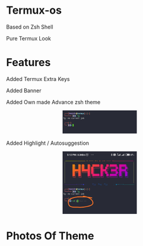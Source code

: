 # Termux-os

Based on Zsh Shell

Pure Termux Look

# Features

Added Termux Extra Keys

Added Banner 

Added Own made Advance zsh theme
<p align="center">
  <img src="IMG_20200916_172027.jpg" width="200" hight="220">
</p>

Added Highlight / Autosuggestion

<p align="center">
  <img src="IMG_20200916_173046.jpg" width="200" hight="220">
</p>

# Photos Of Theme

